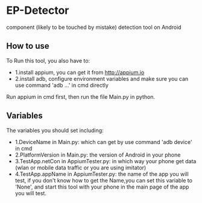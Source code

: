 # EP-Detector
component (likely to be touched by mistake) detection tool on Android



## How to use
To Run this tool, you also have to:
  - 1.install appium, you can get it from http://appium.io
  - 2.install adb, configure environment variables and make sure you can use command 'adb ...' in cmd directly

Run appium in cmd first, then run the file Main.py in python.

## Variables
The variables you should set including:
- 1.DeviceName in Main.py: which can get by use command 'adb device' in cmd
- 2.PlatformVersion in Main.py: the version of Android in your phone
- 3.TestApp.netCon in AppiumTester.py: in which way your phone get data (wlan or mobile data traffic or you are using imitator)
- 4.TestApp.appName in AppiumTester.py: the name of the app you will test, if you don't know how to get the Name,you can set this variable to 'None', and start this tool with your phone in the main page of the app you will test.
